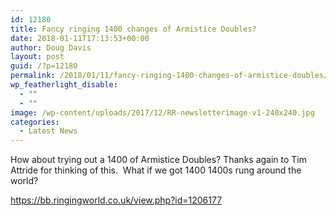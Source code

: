 ```yaml
---
id: 12180
title: Fancy ringing 1400 changes of Armistice Doubles?
date: 2018-01-11T17:13:53+00:00
author: Doug Davis
layout: post
guid: /?p=12180
permalink: /2018/01/11/fancy-ringing-1400-changes-of-armistice-doubles/
wp_featherlight_disable:
  - ""
  - ""
image: /wp-content/uploads/2017/12/RR-newsletterimage-v1-240x240.jpg
categories:
  - Latest News
---
```

How about trying out a 1400 of Armistice Doubles? Thanks again to Tim Attride for thinking of this.  What if we got 1400 1400s rung around the world?

<https://bb.ringingworld.co.uk/view.php?id=1206177>
